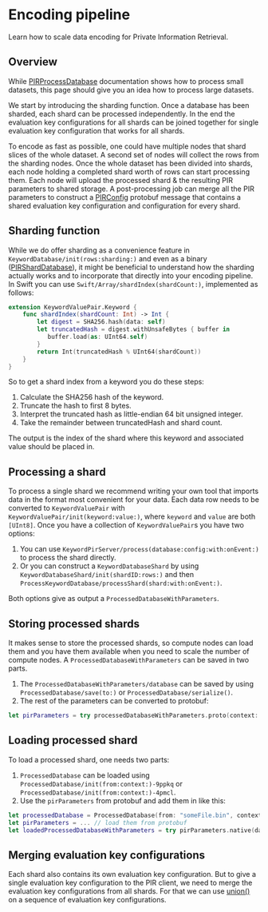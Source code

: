 # Encoding pipeline

Learn how to scale data encoding for Private Information Retrieval.

## Overview

While
[PIRProcessDatabase](https://swiftpackageindex.com/apple/swift-homomorphic-encryption/1.0.2/documentation/pirprocessdatabase)
documentation shows how to process small datasets, this page should give you an idea how to process large datasets.

We start by introducing the sharding function. Once a database has been sharded, each shard can be processed
independently. In the end the evaluation key configurations for all shards can be joined together for single evaluation
key configuration that works for all shards.

To encode as fast as possible, one could have multiple nodes that shard slices of the whole dataset. A second set of
nodes will collect the rows from the sharding nodes. Once the whole dataset has been divided into shards, each node
holding a completed shard worth of rows can start processing them. Each node will upload the processed shard & the
resulting PIR parameters to shared storage. A post-processing job can merge all the PIR parameters to construct a
[PIRConfig](https://swiftpackageindex.com/apple/swift-homomorphic-encryption/1.0.2/documentation/privateinformationretrievalprotobuf/apple_swifthomomorphicencryption_api_v1_pirconfig)
protobuf message that contains a shared evaluation key configuration and configuration for every shard.

## Sharding function

While we do offer sharding as a convenience feature in ``KeywordDatabase/init(rows:sharding:)`` and even as a binary
([PIRShardDatabase](https://swiftpackageindex.com/apple/swift-homomorphic-encryption/1.0.2/documentation/pirsharddatabase)),
it might be beneficial to understand how the sharding actually works and to incorporate that directly into your encoding
pipeline. In Swift you can use ``Swift/Array/shardIndex(shardCount:)``, implemented as follows:

```swift
extension KeywordValuePair.Keyword {
    func shardIndex(shardCount: Int) -> Int {
        let digest = SHA256.hash(data: self)
        let truncatedHash = digest.withUnsafeBytes { buffer in
           buffer.load(as: UInt64.self)
        }
        return Int(truncatedHash % UInt64(shardCount))
    }
}
```

So to get a shard index from a keyword you do these steps:
1. Calculate the SHA256 hash of the keyword.
2. Truncate the hash to first 8 bytes.
3. Interpret the truncated hash as little-endian 64 bit unsigned integer.
4. Take the remainder between truncatedHash and shard count.

The output is the index of the shard where this keyword and associated value should be placed in.

## Processing a shard
To process a single shard we recommend writing your own tool that imports data in the format most convenient for your
data. Each data row needs to be converted to ``KeywordValuePair`` with ``KeywordValuePair/init(keyword:value:)``, where
`keyword` and `value` are both `[UInt8]`. Once you have a collection of ``KeywordValuePair``s you have two options:
1. You can use ``KeywordPirServer/process(database:config:with:onEvent:)`` to process the shard directly.
2. Or you can construct a ``KeywordDatabaseShard`` by using ``KeywordDatabaseShard/init(shardID:rows:)`` and then
``ProcessKeywordDatabase/processShard(shard:with:onEvent:)``.

Both options give as output a ``ProcessedDatabaseWithParameters``.

## Storing processed shards

It makes sense to store the processed shards, so compute nodes can load them and you have them available when you need
to scale the number of compute nodes. A ``ProcessedDatabaseWithParameters`` can be saved in two parts.
1. The ``ProcessedDatabaseWithParameters/database`` can be saved by using ``ProcessedDatabase/save(to:)`` or
   ``ProcessedDatabase/serialize()``.
2. The rest of the parameters can be converted to protobuf:
```swift
let pirParameters = try processedDatabaseWithParameters.proto(context: context)
```

## Loading processed shard

To load a processed shard, one needs two parts:
1. ``ProcessedDatabase`` can be loaded using ``ProcessedDatabase/init(from:context:)-9ppkq`` or
``ProcessedDatabase/init(from:context:)-4pmcl``.
2. Use the `pirParameters` from protobuf and add them in like this:

```swift
let processedDatabase = ProcessedDatabase(from: "someFile.bin", context: context)
let pirParameters = ... // load them from protobuf
let loadedProcessedDatabaseWithParameters = try pirParameters.native(database: processedDatabase)
```

## Merging evaluation key configurations

Each shard also contains its own evaluation key configuration. But to give a single evaluation key configuration to the
PIR client, we need to merge the evaluation key configurations from all shards. For that we can use
[union()](https://swiftpackageindex.com/apple/swift-homomorphic-encryption/1.0.2/documentation/homomorphicencryption/swift/sequence/union())
on a sequence of evaluation key configurations.

